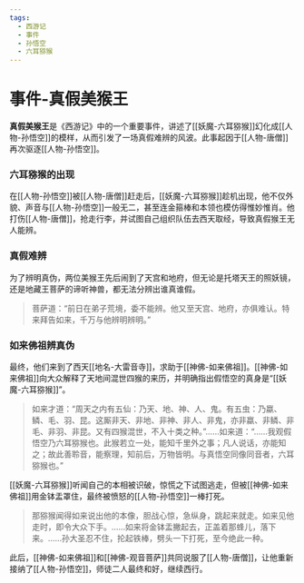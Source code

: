 ```yaml
---
tags:
  - 西游记
  - 事件
  - 孙悟空
  - 六耳猕猴
---
```

# 事件-真假美猴王

**真假美猴王**是《西游记》中的一个重要事件，讲述了[[妖魔-六耳猕猴]]幻化成[[人物-孙悟空]]的模样，从而引发了一场真假难辨的风波。此事起因于[[人物-唐僧]]再次驱逐[[人物-孙悟空]]。

### **六耳猕猴的出现**
在[[人物-孙悟空]]被[[人物-唐僧]]赶走后，[[妖魔-六耳猕猴]]趁机出现，他不仅外貌、声音与[[人物-孙悟空]]一般无二，甚至连金箍棒和本领也模仿得惟妙惟肖。他打伤[[人物-唐僧]]，抢走行李，并试图自己组织队伍去西天取经，导致真假猴王无人能辨。

### **真假难辨**
为了辨明真伪，两位美猴王先后闹到了天宫和地府，但无论是托塔天王的照妖镜，还是地藏王菩萨的谛听神兽，都无法分辨出谁真谁假。
> 菩萨道：“前日在弟子荒境，委不能辨。他又至天宫、地府，亦俱难认。特来拜告如来，千万与他辨明辨明。”

### **如来佛祖辨真伪**
最终，他们来到了西天[[地名-大雷音寺]]，求助于[[神佛-如来佛祖]]。[[神佛-如来佛祖]]向大众解释了天地间混世四猴的来历，并明确指出假悟空的真身是“[[妖魔-六耳猕猴]]”。
> 如来才道：“周天之内有五仙：乃天、地、神、人、鬼。有五虫：乃蠃、鳞、毛、羽、昆。这厮非天、非地、非神、非人、非鬼，亦非蠃、非鳞、非毛、非羽、非昆。又有四猴混世，不入十类之种。”……如来道：“……我观假悟空乃六耳猕猴也。此猴若立一处，能知千里外之事；凡人说话，亦能知之；故此善聆音，能察理，知前后，万物皆明。与真悟空同像同音者，六耳猕猴也。”

[[妖魔-六耳猕猴]]听闻自己的本相被识破，惊慌之下试图逃走，但被[[神佛-如来佛祖]]用金钵盂罩住，最终被愤怒的[[人物-孙悟空]]一棒打死。
> 那猕猴闻得如来说出他的本像，胆战心惊，急纵身，跳起来就走。如来见他走时，即令大众下手。……如来将金钵盂撇起去，正盖着那蜂儿，落下来。……孙大圣忍不住，抡起铁棒，劈头一下打死，至今绝此一种。

此后，[[神佛-如来佛祖]]和[[神佛-观音菩萨]]共同说服了[[人物-唐僧]]，让他重新接纳了[[人物-孙悟空]]，师徒二人最终和好，继续西行。
